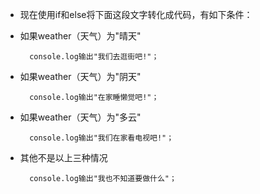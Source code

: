 - 现在使用if和else将下面这段文字转化成代码，有如下条件：
- 如果weather（天气）为"晴天"

        console.log输出"我们去逛街吧!"；

- 如果weather（天气）为"阴天"

        console.log输出"在家睡懒觉吧!"；

- 如果weather（天气）为"多云"

        console.log输出"我们在家看电视吧!"；

- 其他不是以上三种情况

        console.log输出"我也不知道要做什么"；